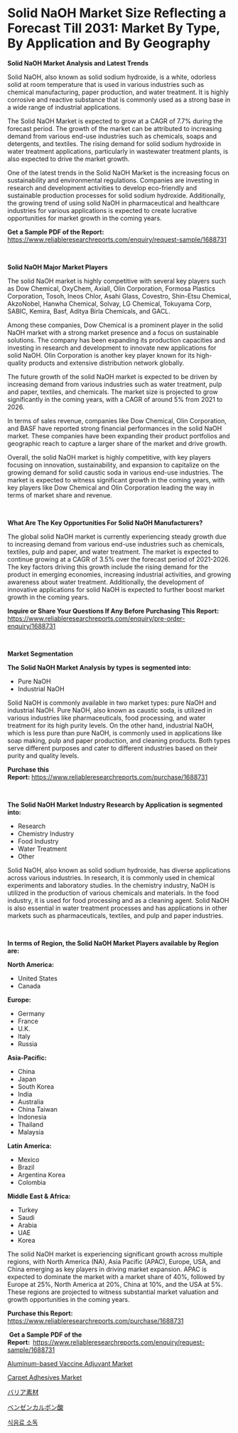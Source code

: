<p><h1>Solid NaOH Market Size Reflecting a Forecast Till 2031: Market By Type, By Application and By Geography</h1></p><p><strong>Solid NaOH Market Analysis and Latest Trends</strong></p>
<p><p>Solid NaOH, also known as solid sodium hydroxide, is a white, odorless solid at room temperature that is used in various industries such as chemical manufacturing, paper production, and water treatment. It is highly corrosive and reactive substance that is commonly used as a strong base in a wide range of industrial applications.</p><p>The Solid NaOH Market is expected to grow at a CAGR of 7.7% during the forecast period. The growth of the market can be attributed to increasing demand from various end-use industries such as chemicals, soaps and detergents, and textiles. The rising demand for solid sodium hydroxide in water treatment applications, particularly in wastewater treatment plants, is also expected to drive the market growth.</p><p>One of the latest trends in the Solid NaOH Market is the increasing focus on sustainability and environmental regulations. Companies are investing in research and development activities to develop eco-friendly and sustainable production processes for solid sodium hydroxide. Additionally, the growing trend of using solid NaOH in pharmaceutical and healthcare industries for various applications is expected to create lucrative opportunities for market growth in the coming years.</p></p>
<p><strong>Get a Sample PDF of the Report:&nbsp;</strong> <a href="https://www.reliableresearchreports.com/enquiry/request-sample/1688731">https://www.reliableresearchreports.com/enquiry/request-sample/1688731</a></p>
<p>&nbsp;</p>
<p><strong>Solid NaOH Major Market Players</strong></p>
<p><p>The solid NaOH market is highly competitive with several key players such as Dow Chemical, OxyChem, Axiall, Olin Corporation, Formosa Plastics Corporation, Tosoh, Ineos Chlor, Asahi Glass, Covestro, Shin-Etsu Chemical, AkzoNobel, Hanwha Chemical, Solvay, LG Chemical, Tokuyama Corp, SABIC, Kemira, Basf, Aditya Birla Chemicals, and GACL.</p><p>Among these companies, Dow Chemical is a prominent player in the solid NaOH market with a strong market presence and a focus on sustainable solutions. The company has been expanding its production capacities and investing in research and development to innovate new applications for solid NaOH. Olin Corporation is another key player known for its high-quality products and extensive distribution network globally.</p><p>The future growth of the solid NaOH market is expected to be driven by increasing demand from various industries such as water treatment, pulp and paper, textiles, and chemicals. The market size is projected to grow significantly in the coming years, with a CAGR of around 5% from 2021 to 2026.</p><p>In terms of sales revenue, companies like Dow Chemical, Olin Corporation, and BASF have reported strong financial performances in the solid NaOH market. These companies have been expanding their product portfolios and geographic reach to capture a larger share of the market and drive growth.</p><p>Overall, the solid NaOH market is highly competitive, with key players focusing on innovation, sustainability, and expansion to capitalize on the growing demand for solid caustic soda in various end-use industries. The market is expected to witness significant growth in the coming years, with key players like Dow Chemical and Olin Corporation leading the way in terms of market share and revenue.</p></p>
<p>&nbsp;</p>
<p><strong>What Are The Key Opportunities For Solid NaOH Manufacturers?</strong></p>
<p><p>The global solid NaOH market is currently experiencing steady growth due to increasing demand from various end-use industries such as chemicals, textiles, pulp and paper, and water treatment. The market is expected to continue growing at a CAGR of 3.5% over the forecast period of 2021-2026. The key factors driving this growth include the rising demand for the product in emerging economies, increasing industrial activities, and growing awareness about water treatment. Additionally, the development of innovative applications for solid NaOH is expected to further boost market growth in the coming years.</p></p>
<p><strong>Inquire or Share Your Questions If Any Before Purchasing This Report:</strong> <a href="https://www.reliableresearchreports.com/enquiry/pre-order-enquiry/1688731">https://www.reliableresearchreports.com/enquiry/pre-order-enquiry/1688731</a></p>
<p>&nbsp;</p>
<p><strong>Market Segmentation</strong></p>
<p><strong>The Solid NaOH Market Analysis by types is segmented into:</strong></p>
<p><ul><li>Pure NaOH</li><li>Industrial NaOH</li></ul></p>
<p><p>Solid NaOH is commonly available in two market types: pure NaOH and industrial NaOH. Pure NaOH, also known as caustic soda, is utilized in various industries like pharmaceuticals, food processing, and water treatment for its high purity levels. On the other hand, industrial NaOH, which is less pure than pure NaOH, is commonly used in applications like soap making, pulp and paper production, and cleaning products. Both types serve different purposes and cater to different industries based on their purity and quality levels.</p></p>
<p><strong>Purchase this Report:&nbsp;</strong><a href="https://www.reliableresearchreports.com/purchase/1688731">https://www.reliableresearchreports.com/purchase/1688731</a></p>
<p>&nbsp;</p>
<p><strong>The Solid NaOH Market Industry Research by Application is segmented into:</strong></p>
<p><ul><li>Research</li><li>Chemistry Industry</li><li>Food Industry</li><li>Water Treatment</li><li>Other</li></ul></p>
<p><p>Solid NaOH, also known as solid sodium hydroxide, has diverse applications across various industries. In research, it is commonly used in chemical experiments and laboratory studies. In the chemistry industry, NaOH is utilized in the production of various chemicals and materials. In the food industry, it is used for food processing and as a cleaning agent. Solid NaOH is also essential in water treatment processes and has applications in other markets such as pharmaceuticals, textiles, and pulp and paper industries.</p></p>
<p>&nbsp;</p>
<p><strong>In terms of Region, the Solid NaOH Market Players available by Region are:</strong></p>
<p>
    <p> <strong> North America: </strong>
        <ul>
            <li>United States</li>
            <li>Canada</li>
        </ul>
        </p> 
    <p> <strong> Europe: </strong>
        <ul>
            <li>Germany</li>
            <li>France</li>
            <li>U.K.</li>
            <li>Italy</li>
            <li>Russia</li>
        </ul>
        </p> 
    <p> <strong> Asia-Pacific: </strong>
        <ul>
            <li>China</li>
            <li>Japan</li>
            <li>South Korea</li>
            <li>India</li>
            <li>Australia</li>
            <li>China Taiwan</li>
            <li>Indonesia</li>
            <li>Thailand</li>
            <li>Malaysia</li>
        </ul>
        </p> 
    <p> <strong> Latin America: </strong>
        <ul>
            <li>Mexico</li>
            <li>Brazil</li>
            <li>Argentina Korea</li>
            <li>Colombia</li>
        </ul>
        </p> 
    <p> <strong> Middle East & Africa: </strong>
        <ul>
            <li>Turkey</li>
            <li>Saudi</li>
            <li>Arabia</li>
            <li>UAE</li>
            <li>Korea</li>
        </ul>
    </p>
    </p>
<p><p>The solid NaOH market is experiencing significant growth across multiple regions, with North America (NA), Asia Pacific (APAC), Europe, USA, and China emerging as key players in driving market expansion. APAC is expected to dominate the market with a market share of 40%, followed by Europe at 25%, North America at 20%, China at 10%, and the USA at 5%. These regions are projected to witness substantial market valuation and growth opportunities in the coming years.</p></p>
<p><strong>Purchase this Report: </strong><a href="https://www.reliableresearchreports.com/purchase/1688731">https://www.reliableresearchreports.com/purchase/1688731</a></p>
<p>&nbsp;<strong>Get a Sample PDF of the Report:&nbsp;&nbsp;</strong><a href="https://www.reliableresearchreports.com/enquiry/request-sample/1688731">https://www.reliableresearchreports.com/enquiry/request-sample/1688731</a></p>
<p><strong></strong></p>
<p><p><a href="https://view.publitas.com/reportprime-1/aluminum-based-vaccine-adjuvant-market-size-and-examines-its-market-scope-with-a-primary-focus-on-growth-opportunities-and-forecasted-trends-spanning-from-2023-to-2030/">Aluminum-based Vaccine Adjuvant Market</a></p><p><a href="https://github.com/Airanohannonzb68e5pb53oc1/Market-Research-Report-List-1/blob/main/carpet-adhesives-market.md">Carpet Adhesives Market</a></p><p><a href="https://github.com/xemfu2379520/Market-Research-Report-List-1/blob/main/8259863191409.md">バリア素材</a></p><p><a href="https://github.com/bucuel854722/Market-Research-Report-List-1/blob/main/6660424191410.md">ベンゼンカルボン酸</a></p><p><a href="https://github.com/bvubpqd5241630/Market-Research-Report-List-1/blob/main/8118757191254.md">식음료 소독</a></p></p>